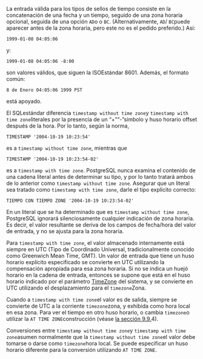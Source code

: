 La entrada válida para los tipos de sellos de tiempo consiste en la  concatenación de una fecha y un tiempo, seguido de una zona horaria  opcional, seguida de una opción  `AD`o o `BC`. (Alternativamente, `AD`/ `BC`puede aparecer antes de la zona horaria, pero este no es el pedido preferido.) Así:

```
1999-01-08 04:05:06
```

y:

```
1999-01-08 04:05:06 -8:00
```

son valores válidos, que siguen la  ISOEstándar 8601. Además, el formato común:

```
8 de Enero 04:05:06 1999 PST
```

está apoyado.

El  SQLestándar diferencia  `timestamp without time zone`y  `timestamp with time zone`literales por la presencia de un “+”“-”símbolo y huso horario offset después de la hora. Por lo tanto, según la norma,

```
TIMESTAMP '2004-10-19 10:23:54'
```

es a `timestamp without time zone`, mientras que

```
TIMESTAMP '2004-10-19 10:23:54-02'
```

es a `timestamp with time zone`. PostgreSQL nunca examina el contenido de una cadena literal antes de determinar su tipo, y por lo tanto tratará ambos de lo anterior como `timestamp without time zone`. Asegurar que un literal sea tratado como `timestamp with time zone`, darle el tipo explícito correcto:

```
TIEMPO CON TIEMPO ZONE '2004-10-19 10:23:54-02'
```

En un literal que se ha determinado que es `timestamp without time zone`, PostgreSQL ignorará silenciosamente cualquier indicación de zona horaria. Es  decir, el valor resultante se deriva de los campos de fecha/hora del  valor de entrada, y no se ajusta para la zona horaria.

Para `timestamp with time zone`, el valor almacenado internamente está siempre en UTC (Tipo de  Coordinado Universal, tradicionalmente conocido como Greenwich Mean  Time, GMT). Un valor de entrada que tiene un huso horario explícito especificado se convierte en UTC utilizando la compensación apropiada para esa zona  horaria. Si no se indica un huejó horario en la cadena de entrada,  entonces se supone que está en el huso horario indicado por el parámetro [TimeZone](https://www.postgresql.org/docs/current/runtime-config-client.html#GUC-TIMEZONE) del sistema, y se convierte en UTC utilizando el desplazamiento para el  `timezone`Zona.

Cuando a  `timestamp with time zone`el valor es de salida, siempre se convierte de UTC a la corriente  `timezone`zona, y exhibida como hora local en esa zona. Para ver el tiempo en otro huso horario, o cambia  `timezone`o utilizar la  `AT TIME ZONE`construcción (véase [la sección 9.9.](https://www.postgresql.org/docs/current/functions-datetime.html#FUNCTIONS-DATETIME-ZONECONVERT)4).

Conversiones entre  `timestamp without time zone`y  `timestamp with time zone`asumen normalmente que la  `timestamp without time zone`el valor debe tomarse o darse como  `timezone`hora local. Se puede especificar un huso horario diferente para la conversión utilizando `AT TIME ZONE`.